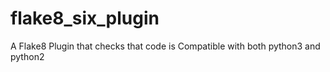 # flake8_six_plugin
A Flake8 Plugin that checks that code is Compatible with both python3 and python2
